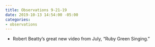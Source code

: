 ```yaml
---
title: Observations 9-21-19
date: 2019-10-13 14:54:00 -05:00
categories:
- observations
---
```


- Robert Beatty’s great new video from July, “Ruby Green Singing.”